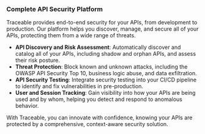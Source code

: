 ### Complete API Security Platform

Traceable provides end-to-end security for your APIs, from development to production. Our platform helps you discover, manage, and secure all of your APIs, protecting them from a wide range of threats.

- **API Discovery and Risk Assessment**: Automatically discover and catalog all of your APIs, including shadow and orphan APIs, and assess their risk posture.
- **Threat Protection**: Block known and unknown attacks, including the OWASP API Security Top 10, business logic abuse, and data exfiltration.
- **API Security Testing**: Integrate security testing into your CI/CD pipeline to identify and fix vulnerabilities in pre-production.
- **User and Session Tracking**: Gain visibility into how your APIs are being used and by whom, helping you detect and respond to anomalous behavior.

With Traceable, you can innovate with confidence, knowing your APIs are protected by a comprehensive, context-aware security solution.